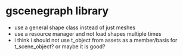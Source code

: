 # gscenegraph library
* use a general shape class instead of just meshes
* use a resource manager and not load shapes multiple times
* i think i should not use t_object from assets as a member/basis for t_scene_object? or maybe it is good?
